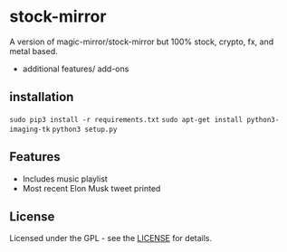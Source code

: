 # stock-mirror

A version of magic-mirror/stock-mirror but 100% stock, crypto, fx, and metal based. 
+ additional features/ add-ons

## installation 

`sudo pip3 install -r requirements.txt`
`sudo apt-get install python3-imaging-tk`
`python3 setup.py`

## Features

* Includes music playlist
* Most recent Elon Musk tweet printed

## License 

Licensed under the GPL - see the [LICENSE](LICENSE.md) for details.
